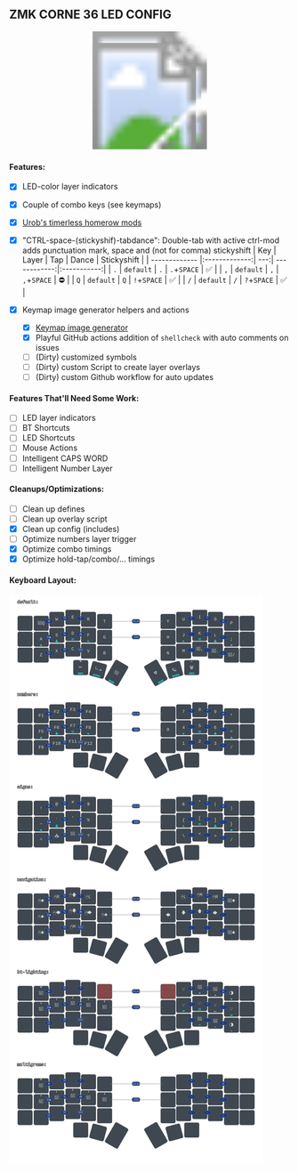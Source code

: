 ## ZMK CORNE 36 LED CONFIG

<svg width="975" height="411" viewBox="0 0 975 411" class="keymap" xmlns="http://www.w3.org/2000/svg" xmlns:xlink="http://www.w3.org/1999/xlink">
<style>/* font and background color specifications */
</style>
<g>
  <image x="0"   y="20" width="100%" height="100%" href="./keymap/fancy/corne_default.svg" />
  <image x="20"  y="0"  width="100%" height="100%" href="./keymap/fancy/corne_signs.svg" />
  <image x="-18" y="0"  width="100%" height="100%" href="./keymap/fancy/corne_numbers.svg" />
  <image x="-18" y="40" width="100%" height="100%" href="./keymap/fancy/corne_navigation.svg" />
</g>
</svg>

#### Features:

* [x] LED-color layer indicators
* [x] Couple of combo keys (see keymaps)
* [x] [Urob's timerless homerow mods](https://github.com/urob/zmk-config)
* [x] "CTRL-space-(stickyshif)-tabdance":
  Double-tab with active ctrl-mod adds punctuation mark, space and (not for comma) stickyshift
  | Key           | Layer         | Tap | Dance        | Stickyshift |
  | ------------- |:-------------:| ---:| ------------:|:-----------:|
  | `.`           | `default`     | `.` |  `.`+`SPACE` |          ✅ |
  | `,`           | `default`     | `,` |  `,`+`SPACE` |          ⛔ |
  | `Q`           | `default`     | `Q` |  `!`+`SPACE` |          ✅ |
  | `/`           | `default`     | `/` |  `?`+`SPACE` |          ✅ |

* [x] Keymap image generator helpers and actions
  - [x] [Keymap image generator](https://github.com/caksoylar/keymap-drawer?tab=readme-ov-file)
  - [x] Playful GitHub actions addition of `shellcheck` with auto comments on issues
  - [ ] (Dirty) customized symbols
  - [ ] (Dirty) custom Script to create layer overlays
  - [ ] (Dirty) custom Github workflow for auto updates

#### Features That'll Need Some Work:

* [ ] LED layer indicators
* [ ] BT Shortcuts
* [ ] LED Shortcuts
* [ ] Mouse Actions
* [ ] Intelligent CAPS WORD
* [ ] Intelligent Number Layer

#### Cleanups/Optimizations:

* [ ] Clean up defines
* [ ] Clean up overlay script
* [x] Clean up config (includes)
* [ ] Optimize numbers layer trigger
* [x] Optimize combo timings
* [x] Optimize hold-tap/combo/... timings

#### Keyboard Layout:


![Alt text](./keymap/fancy/corne.svg)


